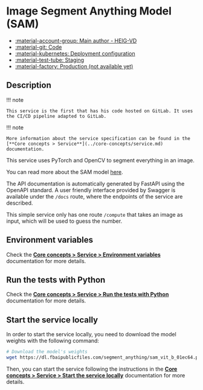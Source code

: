 # Image Segment Anything Model (SAM)

- [:material-account-group: Main author - HEIG-VD](https://www.hes-so.ch/swiss-ai-center/equipe)
- [:material-git: Code](https://gitlab.com/swiss-ai-center/image-sam-service)
- [:material-kubernetes: Deployment configuration](https://github.com/swiss-ai-center/image-sam-service/tree/main/kubernetes)
- [:material-test-tube: Staging](https://image-sam-swiss-ai-center.kube.isc.heia-fr.ch)
- [:material-factory: Production (not available yet)](https://image-sam.swiss-ai-center.ch)

## Description

!!! note

    This service is the first that has his code hosted on GitLab. It uses the CI/CD pipeline adapted to GitLab.

!!! note

    More information about the service specification can be found in the
    [**Core concepts > Service**](../core-concepts/service.md) documentation.

This service uses PyTorch and OpenCV to segment everything in an image.

You can read more about the SAM model
[here](https://github.com/facebookresearch/segment-anything).

The API documentation is automatically generated by FastAPI using the OpenAPI
standard. A user friendly interface provided by Swagger is available under the
`/docs` route, where the endpoints of the service are described.

This simple service only has one route `/compute` that takes an image as input,
which will be used to guess the number.

## Environment variables

Check the
[**Core concepts > Service > Environment variables**](../core-concepts/service.md#environment-variables)
documentation for more details.

## Run the tests with Python

Check the
[**Core concepts > Service > Run the tests with Python**](../core-concepts/service.md#run-the-tests-with-python)
documentation for more details.

## Start the service locally

In order to start the service locally, you need to download the model weights
with the following command:

```bash
# Download the model's weights
wget https://dl.fbaipublicfiles.com/segment_anything/sam_vit_b_01ec64.pth -P model/
```

Then, you can start the service following the instructions in the
[**Core concepts > Service > Start the service locally**](../core-concepts/service.md#start-the-service-locally)
documentation for more details.
